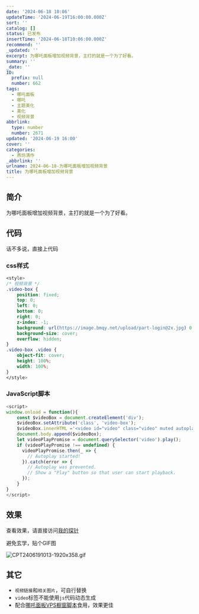 ```yaml
---
date: '2024-06-18 10:06'
updateTime: '2024-06-19T16:00:00.000Z'
sort: ''
catalog: []
status: 已发布
insertTime: '2024-06-18T10:06:00.000Z'
recommend: ''
_updated: ''
excerpt: 为哪吒面板增加视频背景，主打的就是一个为了好看。
summary: ''
_date: ''
ID:
  prefix: null
  number: 662
tags:
  - 哪吒面板
  - 哪吒
  - 主题美化
  - 美化
  - 视频背景
abbrlink:
  type: number
  number: 2671
updated: '2024-06-19 16:00'
cover: ''
categories:
  - 燕坊清作
_abbrlink: ''
urlname: 2024-06-18-为哪吒面板增加视频背景
title: 为哪吒面板增加视频背景
---
```


## 简介


为哪吒面板增加视频背景，主打的就是一个为了好看。


## 代码


话不多说，直接上代码


### css样式


```css
<style>
/* 视频背景 */
.video-box {
    position: fixed;
    top: 0;
    left: 0;
    bottom: 0;
    right: 0;
    z-index: -1;
    background: url(https://image.bmqy.net/upload/part-login@2x.jpg) 0 0 no-repeat;
    background-size: cover;
    overflow: hidden;
}
.video-box .video {
    object-fit: cover;
    height: 100%;
    width: 100%;
}
</style>
```


### JavaScript脚本


```javascript
<script>
window.onload = function(){
	const $videoBox = document.createElement('div');
	$videoBox.setAttribute('class', 'video-box');
	$videoBox.innerHTML ='<video id="video" class="video" muted autoplay loop src="https://image.bmqy.net/upload/top.mp4"></video>';
	document.body.append($videoBox);
	let videoPlayPromise = document.querySelector('video').play();
	if (videoPlayPromise !== undefined) {
	  videoPlayPromise.then(_ => {
	    // Autoplay started!
	  }).catch(error => {
	    // Autoplay was prevented.
	    // Show a "Play" button so that user can start playback.
	  });
	}
}
</script>
```


## 效果


查看效果，请直接访问[我的探针](https://nezha.887776.xyz/)


避免玄学，贴个GIF图


![CPT2406191013-1920x358.gif](https://image.bmqy.net/upload/f88f294c38827c857861b4890bec72b5.gif)


## 其它

- `视频链接`和`相关图片`，可自行替换
- `video`标签不能使用`js`代码动态生成
- 配合[哪吒面板VPS橱窗脚本](https://www.bmqy.net/2665.html)食用，效果更佳
